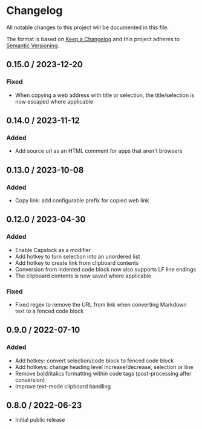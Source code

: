 # Changelog

All notable changes to this project will be documented in this file.

The format is based on [Keep a Changelog](http://keepachangelog.com/en/1.0.0/)
and this project adheres to [Semantic Versioning](http://semver.org/spec/v2.0.0.html).

<!-- markdownlint-disable MD024 -->

## 0.15.0 / 2023-12-20

### Fixed

- When copying a web address with title or selection, the title/selection is now escaped where applicable

## 0.14.0 / 2023-11-12

### Added

* Add source url as an HTML comment for apps that aren't browsers

## 0.13.0 / 2023-10-08

### Added

* Copy link: add configurable prefix for copied web link

## 0.12.0 / 2023-04-30

### Added

* Enable Capslock as a modifier
* Add hotkey to turn selection into an unordered list
* Add hotkey to create link from clipboard contents
* Conversion from indented code block now also supports LF line endings
* The clipboard contents is now saved where applicable

### Fixed

* Fixed regex to remove the URL from link when converting Markdown text to a fenced code block

## 0.9.0 / 2022-07-10

### Added

* Add hotkey: convert selection/code block to fenced code block
* Add hotkeys: change heading level increase/decrease, selection or line
* Remove bold/italics formatting within code tags (post-processing after conversion)
* Improve text-mode clipboard handling

## 0.8.0 / 2022-06-23

* Initial public release
